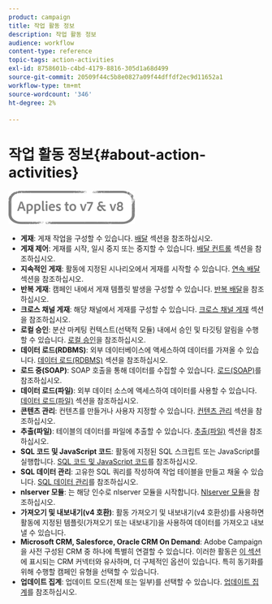 ```yaml
---
product: campaign
title: 작업 활동 정보
description: 작업 활동 정보
audience: workflow
content-type: reference
topic-tags: action-activities
exl-id: 8758601b-c4bd-4179-8816-305d1a68d499
source-git-commit: 20509f44c5b8e0827a09f44dffdf2ec9d11652a1
workflow-type: tm+mt
source-wordcount: '346'
ht-degree: 2%

---
```


# 작업 활동 정보{#about-action-activities}

![](../../assets/common.svg)

* **게재**: 게재 작업을 구성할 수 있습니다. [배달](delivery.md) 섹션을 참조하십시오.
* **게재 제어**: 게재를 시작, 일시 중지 또는 중지할 수 있습니다. [배달 컨트롤](delivery-control.md) 섹션을 참조하십시오.
* **지속적인 게재**: 활동에 지정된 시나리오에서 게재를 시작할 수 있습니다. [연속 배달](continuous-delivery.md) 섹션을 참조하십시오.
* **반복 게재**: 캠페인 내에서 게재 템플릿 발생을 구성할 수 있습니다. [반복 배달](recurring-delivery.md)을 참조하십시오.
* **크로스 채널 게재**: 해당 채널에서 게재를 구성할 수 있습니다. [크로스 채널 게재](cross-channel-deliveries.md) 섹션을 참조하십시오.
* **로컬 승인**: 분산 마케팅 컨텍스트(선택적 모듈) 내에서 승인 및 타깃팅 알림을 수행할 수 있습니다. [로컬 승인](local-approval.md)을 참조하십시오.
* **데이터 로드(RDBMS)**: 외부 데이터베이스에 액세스하여 데이터를 가져올 수 있습니다. [데이터 로드(RDBMS)](data-loading--rdbms-.md) 섹션을 참조하십시오.
* **로드 중(SOAP)**: SOAP 호출을 통해 데이터를 수집할 수 있습니다. [로드(SOAP)](loading--soap-.md)를 참조하십시오.
* **데이터 로드(파일)**: 외부 데이터 소스에 액세스하여 데이터를 사용할 수 있습니다. [데이터 로드(파일)](data-loading--file-.md) 섹션을 참조하십시오.
* **콘텐츠 관리**: 컨텐츠를 만들거나 사용자 지정할 수 있습니다. [컨텐츠 관리](content-management.md) 섹션을 참조하십시오.
* **추출(파일)**: 테이블의 데이터를 파일에 추출할 수 있습니다. [추출(파일)](extraction--file-.md) 섹션을 참조하십시오.
* **SQL 코드 및 JavaScript 코드**: 활동에 지정된 SQL 스크립트 또는 JavaScript를 실행합니다. [SQL 코드 및 JavaScript 코드](sql-code-and-javascript-code.md)를 참조하십시오.
* **SQL 데이터 관리**: 고유한 SQL 쿼리를 작성하여 작업 테이블을 만들고 채울 수 있습니다. [SQL 데이터 관리](sql-data-management.md)를 참조하십시오.
* **nlserver 모듈**: 는 해당 인수로 nlserver 모듈을 시작합니다. [Nlserver 모듈](nlserver-module.md)을 참조하십시오.
* **가져오기 및 내보내기(v4 호환)**: 활동 가져오기 및 내보내기(v4 호환성)를 사용하면 활동에 지정된 템플릿(가져오기 또는 내보내기)을 사용하여 데이터를 가져오고 내보낼 수 있습니다.
* **Microsoft CRM, Salesforce, Oracle CRM On Demand**: Adobe Campaign을 사전 구성된 CRM 중 하나에 특별히 연결할 수 있습니다. 이러한 활동은 [이 섹션](crm-connector.md)에 표시되는 CRM 커넥터와 유사하며, 더 구체적인 옵션이 있습니다. 특히 동기화를 위해 수행할 캠페인 유형을 선택할 수 있습니다.
* **업데이트 집계**: 업데이트 모드(전체 또는 일부)를 선택할 수 있습니다. [업데이트 집계](update-aggregate.md)를 참조하십시오.
